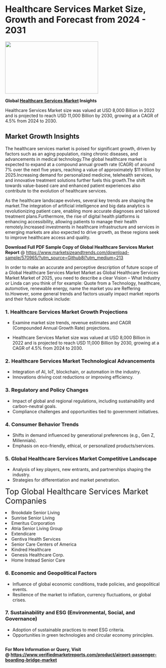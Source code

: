 <H1>Healthcare Services Market Size, Growth and Forecast from 2024 - 2031</H1><img class="aligncenter size-medium wp-image-584254" src="https://thirdeyenews.in/wp-content/uploads/2024/09/Global-Market-Research-300x168.jpeg" alt="" width="300" height="168" /><p><strong>Global&nbsp;<a href="https://www.marketsizeandtrends.com/download-sample/570965/?utm_source=Github8j?utm_medium=213">Healthcare Services Market</a> Insights</strong></p><p>Healthcare Services Market size was valued at USD 8,000 Billion in 2022 and is projected to reach USD 11,000 Billion by 2030, growing at a CAGR of 4.5% from 2024 to 2030.</p><p><h2>Market Growth Insights</h2> <p>The healthcare services market is poised for significant growth, driven by factors such as an aging population, rising chronic diseases, and advancements in medical technology.The global healthcare market is expected to expand at a compound annual growth rate (CAGR) of around 7% over the next five years, reaching a value of approximately $11 trillion by 2025.Increasing demand for personalized medicine, telehealth services, and innovative treatment solutions further fuels this growth.The shift towards value-based care and enhanced patient experiences also contribute to the evolution of healthcare services.</p> <p>As the healthcare landscape evolves, several key trends are shaping the market.The integration of artificial intelligence and big data analytics is revolutionizing patient care, enabling more accurate diagnoses and tailored treatment plans.Furthermore, the rise of digital health platforms is enhancing accessibility, allowing patients to manage their health remotely.Increased investments in healthcare infrastructure and services in emerging markets are also expected to drive growth, as these regions seek to improve healthcare access and quality.</p> <p><span class=""><strong>Download Full PDF Sample Copy of Global Healthcare Services Market Report</strong> @ <a href="https://www.marketsizeandtrends.com/download-sample/570965/?utm_source=Github8j?utm_medium=213" target="_blank">https://www.marketsizeandtrends.com/download-sample/570965/?utm_source=Github8j?utm_medium=213</a></span></p><p>In order to make an accurate and perceptive description of future scope of a Global&nbsp;Healthcare Services Market Market as Global&nbsp;Healthcare Services Market Market of 2025, you need to describe a clear Vision &ndash; What Industry or Linda can you think of for example: Quote from a Technology, healthcare, automotive, renewable energy, name the market you are Reffering to.However, some general trends and factors usually impact market reports and their future outlook include:</p><h3>1.&nbsp;<strong>Healthcare Services Market Growth Projections</strong></h3><ul><li>Examine market size trends, revenue estimates and CAGR (Compounded Annual Growth Rate) projections.</li><li><p>Healthcare Services Market size was valued at USD 8,000 Billion in 2022 and is projected to reach USD 11,000 Billion by 2030, growing at a CAGR of 4.5% from 2024 to 2030.</p></li></ul><h3>2.&nbsp;<strong>Healthcare Services Market Technological Advancements</strong></h3><ul><li>Integration of AI, IoT, blockchain, or automation in the industry.</li><li>Innovations driving cost reductions or improving efficiency.</li></ul><h3>3.&nbsp;<strong>Regulatory and Policy Changes</strong></h3><ul><li>Impact of global and regional regulations, including sustainability and carbon-neutral goals.</li><li>Compliance challenges and opportunities tied to government initiatives.</li></ul><h3>4.&nbsp;<strong>Consumer Behavior Trends</strong></h3><ul><li>Shifts in demand influenced by generational preferences (e.g., Gen Z, Millennials).</li><li>Emphasis on eco-friendly, ethical, or personalized products/services.</li></ul><h3>5.&nbsp;<strong>Global Healthcare Services Market Competitive Landscape</strong></h3><ul><li>Analysis of key players, new entrants, and partnerships shaping the industry.</li><li>Strategies for differentiation and market penetration.</li></ul><p data-pm-slice="1 1 []"><span style="color: inherit; font-family: inherit; font-size: 25px;">Top Global Healthcare Services Market Companies</span></p><div class="" data-test-id=""><p><li>Brookdale Senior Living</li><li> Sunrise Senior Living</li><li> Emeritus Corporation</li><li> Atria Senior Living Group</li><li> Extendicare</li><li> Gentiva Health Services</li><li> Senior Care Centers of America</li><li> Kindred Healthcare</li><li> Genesis Healthcare Corp.</li><li> Home Instead Senior Care</li></p></div><h3>6.&nbsp;<strong>Economic and Geopolitical Factors</strong></h3><ul><li>Influence of global economic conditions, trade policies, and geopolitical events.</li><li>Resilience of the market to inflation, currency fluctuations, or global crises.</li></ul><h3>7.&nbsp;<strong>Sustainability and ESG (Environmental, Social, and Governance)</strong></h3><ul><li>Adoption of sustainable practices to meet ESG criteria.</li><li>Opportunities in green technologies and circular economy principles.</li></ul><h2><strong style="font-size: 14px;">For More Information or Query, Visit @&nbsp;</strong><a style="background-color: #ffffff; font-size: 14px;" href="https://www.marketsizeandtrends.com/report/healthcare-services-market/" target="_blank">https://www.verifiedmarketreports.com/product/airport-passenger-boarding-bridge-market</a></h2>